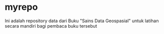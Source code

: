 # myrepo
Ini adalah repository data dari Buku "Sains Data Geospasial" untuk latihan secara mandiri bagi pembaca buku tersebut
